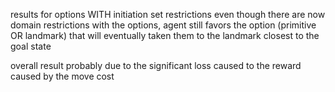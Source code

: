 results for options WITH initiation set restrictions 
even though there are now domain restrictions with the options, agent still favors the option (primitive OR landmark) that will eventually taken them to the landmark closest to the goal state

overall result probably due to the significant loss caused to the reward caused by the move cost
